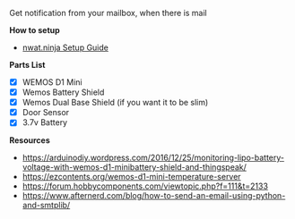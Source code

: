 Get notification from your mailbox, when there is mail

**How to setup**
* [nwat.ninja Setup Guide](http://nwgat.ninja/mailboxninja)

**Parts List**
* [x] WEMOS D1 Mini
* [x] Wemos Battery Shield
* [x] Wemos Dual Base Shield (if you want it to be slim)
* [x] Door Sensor
* [x] 3.7v Battery

**Resources**
* https://arduinodiy.wordpress.com/2016/12/25/monitoring-lipo-battery-voltage-with-wemos-d1-minibattery-shield-and-thingspeak/
* https://ezcontents.org/wemos-d1-mini-temperature-server
* https://forum.hobbycomponents.com/viewtopic.php?f=111&t=2133
* https://www.afternerd.com/blog/how-to-send-an-email-using-python-and-smtplib/
